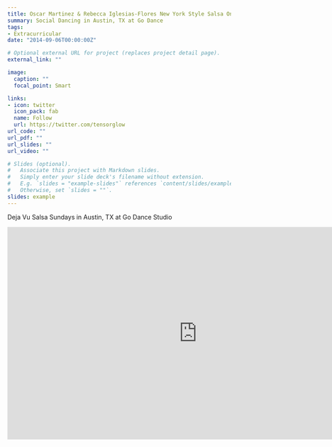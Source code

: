 ```yaml
---
title: Oscar Martinez & Rebecca Iglesias-Flores New York Style Salsa On2
summary: Social Dancing in Austin, TX at Go Dance
tags:
- Extracurricular
date: "2014-09-06T00:00:00Z"

# Optional external URL for project (replaces project detail page).
external_link: ""

image:
  caption: ""
  focal_point: Smart

links:
- icon: twitter
  icon_pack: fab
  name: Follow
  url: https://twitter.com/tensorglow
url_code: ""
url_pdf: ""
url_slides: ""
url_video: ""

# Slides (optional).
#   Associate this project with Markdown slides.
#   Simply enter your slide deck's filename without extension.
#   E.g. `slides = "example-slides"` references `content/slides/example-slides.md`.
#   Otherwise, set `slides = ""`.
slides: example
---
```


Deja Vu Salsa Sundays in Austin, TX at Go Dance Studio

<iframe width="854" height="480" src="https://www.youtube.com/embed/hlEDi1ARiC8" frameborder="0" allow="accelerometer; autoplay; encrypted-media; gyroscope; picture-in-picture" allowfullscreen></iframe>